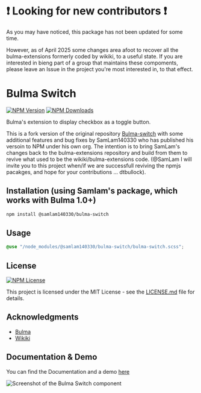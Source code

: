 # :exclamation: Looking for new contributors :exclamation:
As you may have noticed, this package has not been updated for some time. 

However, as of April 2025 some changes area afoot to recover all the bulma-extensions formerly coded by wikiki, to a useful state.
If you are interested in bieng part of a group that maintains these compoments, please leave an Issue in the project you're most interested in, to that effect.

# Bulma Switch

[![NPM Version](https://img.shields.io/npm/v/%40samlam140330%2Fbulma-switch)](https://www.npmjs.com/package/@samlam140330/bulma-switch)
[![NPM Downloads](https://img.shields.io/npm/dy/%40samlam140330%2Fbulma-switch)](https://www.npmjs.com/package/@samlam140330/bulma-switch)

Bulma's extension to display checkbox as a toggle button.  

This is a fork version of the original repository [Bulma-switch](https://github.com/Wikiki/bulma-switch) with some additional features and bug fixes
by SamLam140330 who has published his versoin to NPM under his own org.  The intention is to bring SamLam's changes back to the bulma-extensions
repository and build from them to revive what used to be the wikiki/bulma-extensions code.  (@SamLam I will invite you to this project when/if we 
are successfull reviving the npmjs pacakges, and hope for your contributions ... dtbullock).

## Installation (using Samlam's package, which works with Bulma 1.0+)

```sh
npm install @samlam140330/bulma-switch
```

## Usage

```scss
@use "/node_modules/@samlam140330/bulma-switch/bulma-switch.scss";
```

## License

[![NPM License](https://img.shields.io/npm/l/%40samlam140330%2Fbulma-switch)](https://www.npmjs.com/package/@samlam140330/bulma-switch)

This project is licensed under the MIT License - see the [LICENSE.md](LICENSE) file for details.

## Acknowledgments

- [Bulma](https://github.com/jgthms/bulma)
- [Wikiki](https://github.com/Wikiki/bulma-switch)

## Documentation & Demo

You can find the Documentation and a demo [here](https://wikiki.github.io/form/switch/)

![Screenshot of the Bulma Switch component](./switch-example.png)
